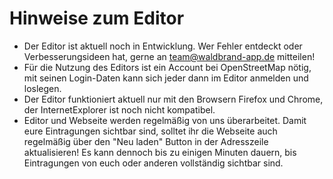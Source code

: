 # Hinweise zum Editor
- Der Editor ist aktuell noch in Entwicklung. Wer Fehler entdeckt oder Verbesserungsideen hat, gerne an team@waldbrand-app.de mitteilen!
- Für die Nutzung des Editors ist ein Account bei OpenStreetMap nötig, mit seinen Login-Daten kann sich jeder dann im Editor anmelden und loslegen.
- Der Editor funktioniert aktuell nur mit den Browsern Firefox und Chrome, der InternetExplorer ist noch nicht kompatibel.
- Editor und Webseite werden regelmäßig von uns überarbeitet. Damit eure Eintragungen sichtbar sind, solltet ihr die Webseite auch regelmäßig über den "Neu laden" Button in der Adresszeile aktualisieren! Es kann dennoch
bis zu einigen Minuten dauern, bis Eintragungen von euch oder anderen vollständig sichtbar sind.